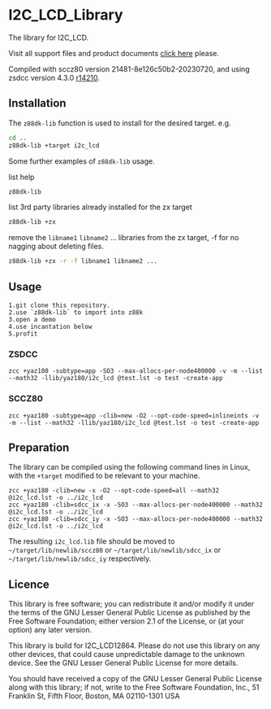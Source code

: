 # I2C_LCD_Library
The library for I2C_LCD.

Visit all support files and product documents [click here](https://github.com/SparkingStudio/I2C_LCD) please.

Compiled with sccz80 version 21481-8e126c50b2-20230720, and using zsdcc version 4.3.0 [r14210](https://sourceforge.net/p/sdcc/code/14210/log/?path=/trunk/sdcc).

## Installation

The `z88dk-lib` function is used to install for the desired target. e.g.

```bash
cd ..
z88dk-lib +target i2c_lcd
```

Some further examples of `z88dk-lib` usage.

list help
```bash
z88dk-lib
```

list 3rd party libraries already installed for the zx target
```bash
z88dk-lib +zx
```
remove the `libname1` `libname2` ... libraries from the zx target, -f for no nagging about deleting files.
```bash
z88dk-lib +zx -r -f libname1 libname2 ...
```

## Usage
    1.git clone this repository.
    2.use `z88dk-lib` to import into z88k
	3.open a demo
	4.use incantation below
	5.profit

### ZSDCC
`zcc +yaz180 -subtype=app -SO3 --max-allocs-per-node400000 -v -m --list --math32 -llib/yaz180/i2c_lcd @test.lst -o test -create-app`

### SCCZ80
`zcc +yaz180 -subtype=app -clib=new -O2 --opt-code-speed=inlineints -v -m --list --math32 -llib/yaz180/i2c_lcd @test.lst -o test -create-app`

## Preparation

The library can be compiled using the following command lines in Linux, with the `+target` modified to be relevant to your machine.

```
zcc +yaz180 -clib=new -x -O2 --opt-code-speed=all --math32 @i2c_lcd.lst -o ../i2c_lcd
zcc +yaz180 -clib=sdcc_ix -x -SO3 --max-allocs-per-node400000 --math32 @i2c_lcd.lst -o ../i2c_lcd
zcc +yaz180 -clib=sdcc_iy -x -SO3 --max-allocs-per-node400000 --math32 @i2c_lcd.lst -o ../i2c_lcd
```

The resulting `i2c_lcd.lib` file should be moved to `~/target/lib/newlib/sccz80` or `~/target/lib/newlib/sdcc_ix` or `~/target/lib/newlib/sdcc_iy` respectively.

## Licence

This library is free software; you can redistribute it and/or modify it under the terms of the GNU Lesser General Public License as published by the Free Software Foundation; either version 2.1 of the License, or (at your option) any later version.

This library is build for I2C_LCD12864. Please do not use this library on any other devices, that could cause unpredictable damage to the unknown device. See the GNU Lesser General Public License for more details.

You should have received a copy of the GNU Lesser General Public License along with this library; if not, write to the Free Software Foundation, Inc., 51 Franklin St, Fifth Floor, Boston, MA  02110-1301  USA
